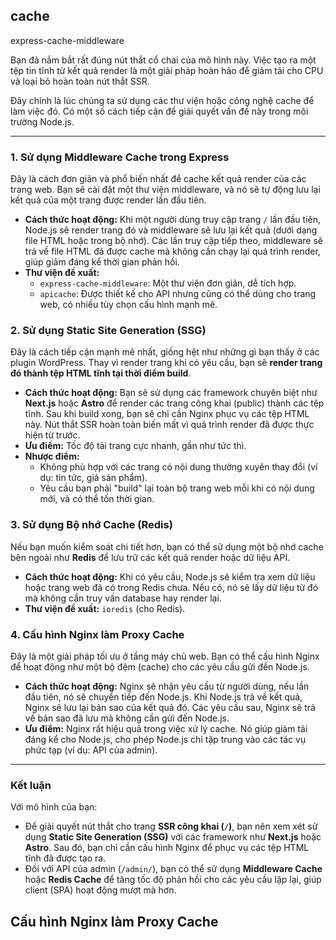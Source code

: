 ## cache
express-cache-middleware

Bạn đã nắm bắt rất đúng nút thắt cổ chai của mô hình này. Việc tạo ra một tệp tin tĩnh từ kết quả render là một giải pháp hoàn hảo để giảm tải cho CPU và loại bỏ hoàn toàn nút thắt SSR.

Đây chính là lúc chúng ta sử dụng các thư viện hoặc công nghệ cache để làm việc đó. Có một số cách tiếp cận để giải quyết vấn đề này trong môi trường Node.js.

---

### **1. Sử dụng Middleware Cache trong Express**

Đây là cách đơn giản và phổ biến nhất để cache kết quả render của các trang web. Bạn sẽ cài đặt một thư viện middleware, và nó sẽ tự động lưu lại kết quả của một trang được render lần đầu tiên.

* **Cách thức hoạt động:** Khi một người dùng truy cập trang `/` lần đầu tiên, Node.js sẽ render trang đó và middleware sẽ lưu lại kết quả (dưới dạng file HTML hoặc trong bộ nhớ). Các lần truy cập tiếp theo, middleware sẽ trả về file HTML đã được cache mà không cần chạy lại quá trình render, giúp giảm đáng kể thời gian phản hồi.
* **Thư viện đề xuất:**
    * `express-cache-middleware`: Một thư viện đơn giản, dễ tích hợp.
    * `apicache`: Được thiết kế cho API nhưng cũng có thể dùng cho trang web, có nhiều tùy chọn cấu hình mạnh mẽ.

### **2. Sử dụng Static Site Generation (SSG)**

Đây là cách tiếp cận mạnh mẽ nhất, giống hệt như những gì bạn thấy ở các plugin WordPress. Thay vì render trang khi có yêu cầu, bạn sẽ **render trang đó thành tệp HTML tĩnh tại thời điểm build**.

* **Cách thức hoạt động:** Bạn sẽ sử dụng các framework chuyên biệt như **Next.js** hoặc **Astro** để render các trang công khai (public) thành các tệp tĩnh. Sau khi build xong, bạn sẽ chỉ cần Nginx phục vụ các tệp HTML này. Nút thắt SSR hoàn toàn biến mất vì quá trình render đã được thực hiện từ trước.
* **Ưu điểm:** Tốc độ tải trang cực nhanh, gần như tức thì.
* **Nhược điểm:**
    * Không phù hợp với các trang có nội dung thường xuyên thay đổi (ví dụ: tin tức, giá sản phẩm).
    * Yêu cầu bạn phải "build" lại toàn bộ trang web mỗi khi có nội dung mới, và có thể tốn thời gian.

### **3. Sử dụng Bộ nhớ Cache (Redis)**

Nếu bạn muốn kiểm soát chi tiết hơn, bạn có thể sử dụng một bộ nhớ cache bên ngoài như **Redis** để lưu trữ các kết quả render hoặc dữ liệu API.

* **Cách thức hoạt động:** Khi có yêu cầu, Node.js sẽ kiểm tra xem dữ liệu hoặc trang web đã có trong Redis chưa. Nếu có, nó sẽ lấy dữ liệu từ đó mà không cần truy vấn database hay render lại.
* **Thư viện đề xuất:** `ioredis` (cho Redis).

### **4. Cấu hình Nginx làm Proxy Cache**

Đây là một giải pháp tối ưu ở tầng máy chủ web. Bạn có thể cấu hình Nginx để hoạt động như một bộ đệm (cache) cho các yêu cầu gửi đến Node.js.

* **Cách thức hoạt động:** Nginx sẽ nhận yêu cầu từ người dùng, nếu lần đầu tiên, nó sẽ chuyển tiếp đến Node.js. Khi Node.js trả về kết quả, Nginx sẽ lưu lại bản sao của kết quả đó. Các yêu cầu sau, Nginx sẽ trả về bản sao đã lưu mà không cần gửi đến Node.js.
* **Ưu điểm:** Nginx rất hiệu quả trong việc xử lý cache. Nó giúp giảm tải đáng kể cho Node.js, cho phép Node.js chỉ tập trung vào các tác vụ phức tạp (ví dụ: API của admin).

---

### **Kết luận**

Với mô hình của bạn:
* Để giải quyết nút thắt cho trang **SSR công khai (`/`)**, bạn nên xem xét sử dụng **Static Site Generation (SSG)** với các framework như **Next.js** hoặc **Astro**. Sau đó, bạn chỉ cần cấu hình Nginx để phục vụ các tệp HTML tĩnh đã được tạo ra.
* Đối với API của admin (`/admin/`), bạn có thể sử dụng **Middleware Cache** hoặc **Redis Cache** để tăng tốc độ phản hồi cho các yêu cầu lặp lại, giúp client (SPA) hoạt động mượt mà hơn.
## Cấu hình Nginx làm Proxy Cache

